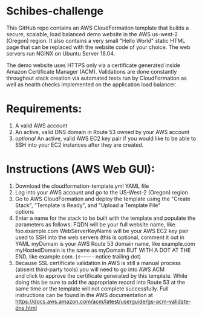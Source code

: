 # Schibes-challenge

This GitHub repo contains an AWS CloudFormation template that builds a secure, scalable, load balanced demo website in the AWS us-west-2 (Oregon) region. It also contains a very small "Hello World" static HTML page that can be replaced with the website code of your choice. The web servers run NGINX on Ubuntu Server 16.04.

The demo website uses HTTPS only via a certificate generated inside Amazon Certificate Manager (ACM). Validations are done constantly throughout stack creation via automated tests run by CloudFormation as well as health checks implemented on the application load balancer.

# Requirements:

1) A valid AWS account
2) An active, valid DNS domain in Route 53 owned by your AWS account
3) *optional* An active, valid AWS EC2 key pair if you would like to be able to SSH into your EC2 instances after they are created.

# Instructions (AWS Web GUI):
1) Download the cloudformation-template.yml YAML file
2) Log into your AWS account and go to the US-West-2 (Oregon) region
3) Go to AWS CloudFormation and deploy the template using the "Create Stack", "Template is Ready", and "Upload a Template File"  
   options
4) Enter a name for the stack to be built with the template and populate the parameters as follows:
   FQDN will be your full website name, like foo.example.com
   WebServerKeyName will be your AWS EC2 key pair used to SSH into the web servers (this is optional, comment it out in YAML 
   myDomain is your AWS Route 53 domain name, like example.com
   myHostedDomain is the same as myDomain BUT WITH A DOT AT THE END, like example.com.     (<---- notice trailing dot)
5) Because SSL certificate validation in AWS is still a manual process (absent third-party tools) you will need to go into AWS ACM      
   and click to approve the certificate generated by this template. While doing this be sure to add the appropriate record into 
   Route 53 at the same time or the template will not complete successfully. Full instructions can be found in the AWS 
   documentation at https://docs.aws.amazon.com/acm/latest/userguide/gs-acm-validate-dns.html
